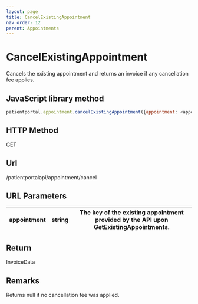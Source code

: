 ```yaml
---
layout: page
title: CancelExistingAppointment
nav_order: 12
parent: Appointments
---
```


# CancelExistingAppointment

Cancels the existing appointment and returns an invoice if any cancellation fee applies.

## JavaScript library method

```javascript
patientportal.appointment.cancelExistingAppointment({appointment: <appointment>});
```

## HTTP Method

GET

## ****Url****

/patientportalapi/appointment/cancel

## URL Parameters

| appointment | string | The key of the existing appointment provided by the API upon GetExistingAppointments. |
| --- | --- | --- |

## Return

InvoiceData

## Remarks

Returns null if no cancellation fee was applied.
